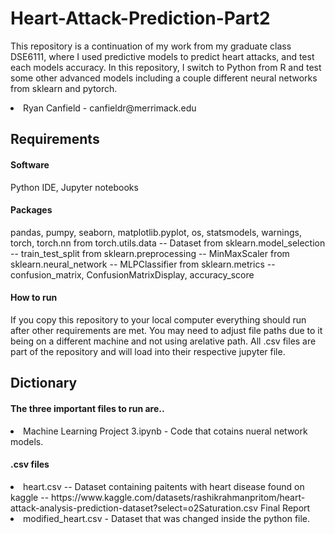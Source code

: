 # Heart-Attack-Prediction-Part2
This repository is a continuation of my work from my graduate class DSE6111, where I used predictive models to predict heart attacks, and test each models accuracy. In this repository, I switch to Python from R and test some other advanced models including a couple different neural networks from sklearn and pytorch.
<li>Ryan Canfield - canfieldr@merrimack.edu
  
## Requirements
#### Software
Python IDE,  Jupyter notebooks

#### Packages
pandas, pumpy, seaborn, matplotlib.pyplot, os, statsmodels, warnings, torch, torch.nn
from torch.utils.data -- Dataset
from sklearn.model_selection -- train_test_split
from sklearn.preprocessing -- MinMaxScaler 
from sklearn.neural_network -- MLPClassifier 
from sklearn.metrics -- confusion_matrix, ConfusionMatrixDisplay, accuracy_score

#### How to run
If you copy this repository to your local computer everything should run after other requirements are met.
You may need to adjust file paths due to it being on a different machine and not using arelative path.
All .csv files are part of the repository and will load into their respective jupyter file.

## Dictionary
#### The three important files to run are..
<li>Machine Learning Project 3.ipynb - Code that cotains nueral network models.

#### .csv files
<li>heart.csv -- Dataset containing paitents with heart disease found on kaggle -- https://www.kaggle.com/datasets/rashikrahmanpritom/heart-attack-analysis-prediction-dataset?select=o2Saturation.csv
Final Report
<li>modified_heart.csv - Dataset that was changed inside the python file.
